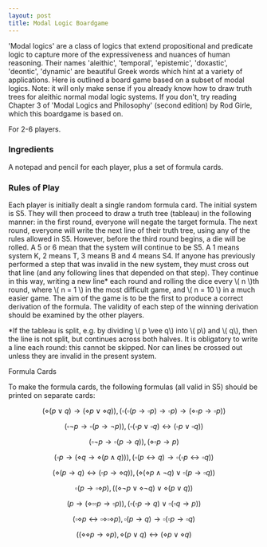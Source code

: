 ```yaml
---
layout: post
title: Modal Logic Boardgame
---
```


'Modal logics' are a class of logics that extend propositional and predicate logic to capture more of the expressiveness and nuances of human reasoning. Their names 'aleithic', 'temporal', 'epistemic', 'doxastic', 'deontic', 'dynamic' are beautiful Greek words which hint at a variety of applications. Here is outlined a board game based on a subset of modal logics. Note: it will only make sense if you already know how to draw truth trees for aleithic normal modal logic systems. If you don't, try reading Chapter 3 of 'Modal Logics and Philosophy' (second edition) by Rod Girle, which this boardgame is based on.

For 2-6 players.

### Ingredients

A notepad and pencil for each player, plus a set of formula cards.

### Rules of Play

Each player is initially dealt a single random formula card. The initial system is S5. They will then proceed to draw a truth tree (tableau) in the following manner: in the first round, everyone will negate the target formula. The next round, everyone will write the next line of their truth tree, using any of the rules allowed in S5. However, before the third round begins, a die will be rolled. A 5 or 6 mean that the system will continue to be S5. A 1 means system K, 2 means T, 3 means B and 4 means S4. If anyone has previously performed a step that was invalid in the new system, they must cross out that line (and any following lines that depended on that step). They continue in this way, writing a new line* each round and rolling the dice every \\( n \\)th round, where \\( n = 1 \\) in the most difficult game, and \\( n = 10 \\) in a much easier game. The aim of the game is to be the first to produce a correct derivation of the formula. The validity of each step of the winning derivation should be examined by the other players.

*If the tableau is split, e.g. by dividing \\( p \vee q\\) into \\( p\\) and \\( q\\), then the line is not split, but continues across both halves. It is obligatory to write a line each round: this cannot be skipped. Nor can lines be crossed out unless they are invalid in the present system.

Formula Cards

To make the formula cards, the following formulas (all valid in S5) should be printed on separate cards:

$$ (\diamond (p \vee q) \rightarrow (\diamond p \vee \diamond q)),      (\square (\square (p \rightarrow \square p) \rightarrow \square p) \rightarrow (\diamond \square p \rightarrow \square p))$$

$$ (\square \neg p \rightarrow \square (p \rightarrow \neg p)),     (\square (\square p \vee \square q) \leftrightarrow (\square p \vee \square q))$$

$$ (\square \neg p \rightarrow \square (p \rightarrow q)),      (\diamond \square p \rightarrow p)$$

$$ (\square p \rightarrow (\diamond q \rightarrow \diamond (p \wedge q))),     (\square (p \leftrightarrow q) \rightarrow \square (\square p \leftrightarrow \square q))$$

$$ (\diamond (p \rightarrow q) \leftrightarrow (\square p \rightarrow \diamond q)),      (\diamond (\diamond p \wedge \neg q) \vee \square (p \rightarrow \square q))$$

$$ \square (p \rightarrow \square \diamond p),      ((\diamond \neg p \vee \diamond \neg q) \vee \diamond (p \vee q))$$

$$ (p \rightarrow (\diamond \square \square p \rightarrow \square p)),      (\square (\square p \rightarrow q) \vee \square (\square q \rightarrow p))$$

$$ (\square \diamond p \leftrightarrow \square \diamond \square \diamond p),      \square (p \rightarrow q) \rightarrow \square (\square p \rightarrow \square q)$$

$$ ((\diamond \diamond p \rightarrow \diamond p),     \diamond (p \vee q) \leftrightarrow (\diamond p \vee \diamond q)$$

